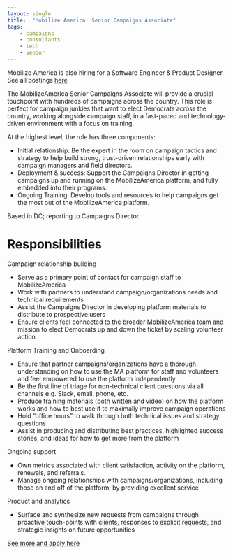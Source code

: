 ```yaml
---
layout: single
title:  "Mobilize America: Senior Campaigns Associate"
tags: 
    - campaigns
    - consultants
    - tech
    - vendor
---
```

Mobilize America is also hiring for a Software Engineer & Product Designer. See all postings [here](https://www.mobilizeamerica.io/jobs/)

The MobilizeAmerica Senior Campaigns Associate will provide a crucial touchpoint with hundreds of campaigns across the country. This role is perfect for campaign junkies that want to elect Democrats across the country, working alongside campaign staff, in a fast-paced and technology-driven environment with a focus on training.

At the highest level, the role has three components:

* Initial relationship: Be the expert in the room on campaign tactics and strategy to help build strong, trust-driven relationships early with campaign managers and field directors.
* Deployment & success: Support the Campaigns Director in getting campaigns up and running on the MobilizeAmerica platform, and fully embedded into their programs.
* Ongoing Training: Develop tools and resources to help campaigns get the most out of the MobilizeAmerica platform.

Based in DC; reporting to Campaigns Director.

# Responsibilities

Campaign relationship building

* Serve as a primary point of contact for campaign staff to MobilizeAmerica
* Work with partners to understand campaign/organizations needs and technical requirements
* Assist the Campaigns Director in developing platform materials to distribute to prospective users
* Ensure clients feel connected to the broader MobilizeAmerica team and mission to elect Democrats up and down the ticket by scaling volunteer action

Platform Training and Onboarding

* Ensure that partner campaigns/organizations have a thorough understanding on how to use the MA platform for staff and volunteers and feel empowered to use the platform independently
* Be the first line of triage for non-technical client questions via all channels e.g. Slack, email, phone, etc.
* Produce training materials (both written and video) on how the platform works and how to best use it to maximally improve campaign operations
* Hold “office hours” to walk through both technical issues and strategy questions
* Assist in producing and distributing best practices, highlighted success stories, and ideas for how to get more from the platform

Ongoing support

* Own metrics associated with client satisfaction, activity on the platform, renewals, and referrals.
* Manage ongoing relationships with campaigns/organizations, including those on and off of the platform, by providing excellent service

Product and analytics

* Surface and synthesize new requests from campaigns through proactive touch-points with clients, responses to explicit requests, and strategic insights on future opportunities

[See more and apply here](https://www.mobilizeamerica.io/jobs/#campaignsassociate)
